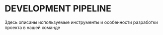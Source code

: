 # **DEVELOPMENT PIPELINE**
Здесь описаны используемые инструменты и особенности разработки проекта в нашей команде